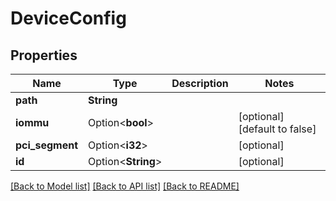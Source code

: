 # DeviceConfig

## Properties

Name | Type | Description | Notes
------------ | ------------- | ------------- | -------------
**path** | **String** |  | 
**iommu** | Option<**bool**> |  | [optional][default to false]
**pci_segment** | Option<**i32**> |  | [optional]
**id** | Option<**String**> |  | [optional]

[[Back to Model list]](../README.md#documentation-for-models) [[Back to API list]](../README.md#documentation-for-api-endpoints) [[Back to README]](../README.md)


